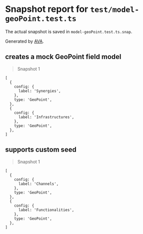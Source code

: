 # Snapshot report for `test/model-geoPoint.test.ts`

The actual snapshot is saved in `model-geoPoint.test.ts.snap`.

Generated by [AVA](https://avajs.dev).

## creates a mock GeoPoint field model

> Snapshot 1

    [
      {
        config: {
          label: 'Synergies',
        },
        type: 'GeoPoint',
      },
      {
        config: {
          label: 'Infrastructures',
        },
        type: 'GeoPoint',
      },
    ]

## supports custom seed

> Snapshot 1

    [
      {
        config: {
          label: 'Channels',
        },
        type: 'GeoPoint',
      },
      {
        config: {
          label: 'Functionalities',
        },
        type: 'GeoPoint',
      },
    ]

